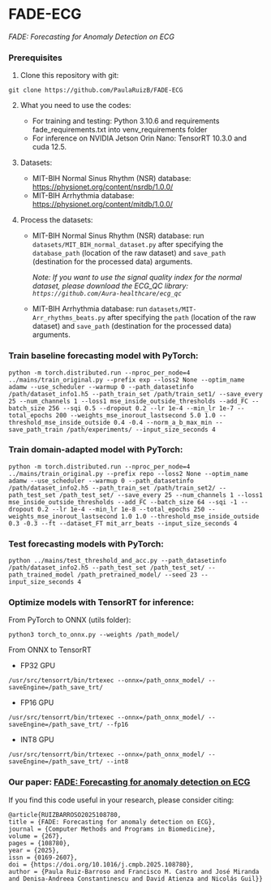 # FADE-ECG

*FADE: Forecasting for Anomaly Detection on ECG*

### Prerequisites
1. Clone this repository with git:
```
git clone https://github.com/PaulaRuizB/FADE-ECG
```
2. What you need to use the codes:
   
   * For training and testing: Python 3.10.6 and requirements fade_requirements.txt into venv_requirements folder
   * For inference on NVIDIA Jetson Orin Nano: TensorRT 10.3.0 and cuda 12.5. 

3. Datasets:
   * MIT-BIH Normal Sinus Rhythm (NSR) database: https://physionet.org/content/nsrdb/1.0.0/
   * MIT-BIH Arrhythmia database: https://physionet.org/content/mitdb/1.0.0/

4. Process the datasets:
   * MIT-BIH Normal Sinus Rhythm (NSR) database: run ```datasets/MIT_BIH_normal_dataset.py``` after specifying the ```database_path``` (location of the raw dataset) and ```save_path``` (destination for the processed data) arguments.

     _Note: If you want to use the signal quality index for the normal dataset, please download the ECG_QC library: ```https://github.com/Aura-healthcare/ecg_qc```_
     
   * MIT-BIH Arrhythmia database: run ```datasets/MIT-Arr_rhythms_beats.py``` after specifying the ```path``` (location of the raw dataset) and ```save_path``` (destination for the processed data) arguments.
   
### Train baseline forecasting model with PyTorch:
```
python -m torch.distributed.run --nproc_per_node=4 ../mains/train_original.py --prefix exp --loss2 None --optim_name adamw --use_scheduler --warmup 0 --path_datasetinfo /path/dataset_info1.h5 --path_train_set /path/train_set1/ --save_every 25 --num_channels 1 --loss1 mse_inside_outside_thresholds --add_FC --batch_size 256 --sqi 0.5 --dropout 0.2 --lr 1e-4 --min_lr 1e-7 --total_epochs 200 --weights_mse_inorout_lastsecond 5.0 1.0 --threshold_mse_inside_outside 0.4 -0.4 --norm_a_b_max_min --save_path_train /path/experiments/ --input_size_seconds 4
```

### Train domain-adapted model with PyTorch:
```
python -m torch.distributed.run --nproc_per_node=4 ../mains/train_original.py --prefix repo --loss2 None --optim_name adamw --use_scheduler --warmup 0 --path_datasetinfo /path/dataset_info2.h5 --path_train_set /path/train_set2/ --path_test_set /path_test_set/ --save_every 25 --num_channels 1 --loss1 mse_inside_outside_thresholds --add_FC --batch_size 64 --sqi -1 --dropout 0.2 --lr 1e-4 --min_lr 1e-8 --total_epochs 250 --weights_mse_inorout_lastsecond 1.0 1.0 --threshold_mse_inside_outside 0.3 -0.3 --ft --dataset_FT mit_arr_beats --input_size_seconds 4
```

### Test forecasting models with PyTorch:
```
python ../mains/test_threshold_and_acc.py --path_datasetinfo /path/dataset_info2.h5 --path_test_set /path_test_set/ --path_trained_model /path_pretrained_model/ --seed 23 --input_size_seconds 4
```

### Optimize models with TensorRT for inference:
From PyTorch to ONNX (utils folder):
```
python3 torch_to_onnx.py --weights /path_model/
```
From ONNX to TensorRT
* FP32 GPU
```
/usr/src/tensorrt/bin/trtexec --onnx=/path_onnx_model/ --saveEngine=/path_save_trt/
```
* FP16 GPU
```
/usr/src/tensorrt/bin/trtexec --onnx=/path_onnx_model/ --saveEngine=/path_save_trt/ --fp16
```
* INT8 GPU
```
/usr/src/tensorrt/bin/trtexec --onnx=/path_onnx_model/ --saveEngine=/path_save_trt/ --int8
```

### Our paper: [FADE: Forecasting for anomaly detection on ECG](https://doi.org/10.1016/j.cmpb.2025.108780)
If you find this code useful in your research, please consider citing:

    @article{RUIZBARROSO2025108780,
    title = {FADE: Forecasting for anomaly detection on ECG},
    journal = {Computer Methods and Programs in Biomedicine},
    volume = {267},
    pages = {108780},
    year = {2025},
    issn = {0169-2607},
    doi = {https://doi.org/10.1016/j.cmpb.2025.108780},
    author = {Paula Ruiz-Barroso and Francisco M. Castro and José Miranda and Denisa-Andreea Constantinescu and David Atienza and Nicolás Guil}}
